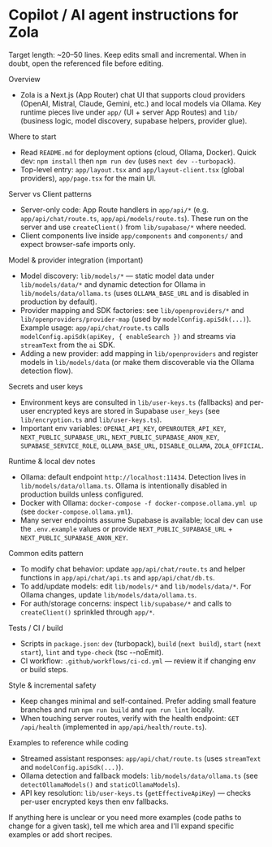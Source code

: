 # Copilot / AI agent instructions for Zola

Target length: ~20–50 lines. Keep edits small and incremental. When in doubt, open the referenced file before editing.

Overview
- Zola is a Next.js (App Router) chat UI that supports cloud providers (OpenAI, Mistral, Claude, Gemini, etc.) and local models via Ollama. Key runtime pieces live under `app/` (UI + server App Routes) and `lib/` (business logic, model discovery, supabase helpers, provider glue).

Where to start
- Read `README.md` for deployment options (cloud, Ollama, Docker). Quick dev: `npm install` then `npm run dev` (uses `next dev --turbopack`).
- Top-level entry: `app/layout.tsx` and `app/layout-client.tsx` (global providers), `app/page.tsx` for the main UI.

Server vs Client patterns
- Server-only code: App Route handlers in `app/api/*` (e.g. `app/api/chat/route.ts`, `app/api/models/route.ts`). These run on the server and use `createClient()` from `lib/supabase/*` where needed.
- Client components live inside `app/components` and `components/` and expect browser-safe imports only.

Model & provider integration (important)
- Model discovery: `lib/models/*` — static model data under `lib/models/data/*` and dynamic detection for Ollama in `lib/models/data/ollama.ts` (uses `OLLAMA_BASE_URL` and is disabled in production by default).
- Provider mapping and SDK factories: see `lib/openproviders/*` and `lib/openproviders/provider-map` (used by `modelConfig.apiSdk(...)`). Example usage: `app/api/chat/route.ts` calls `modelConfig.apiSdk(apiKey, { enableSearch })` and streams via `streamText` from the `ai` SDK.
- Adding a new provider: add mapping in `lib/openproviders` and register models in `lib/models/data` (or make them discoverable via the Ollama detection flow).

Secrets and user keys
- Environment keys are consulted in `lib/user-keys.ts` (fallbacks) and per-user encrypted keys are stored in Supabase `user_keys` (see `lib/encryption.ts` and `lib/user-keys.ts`).
- Important env variables: `OPENAI_API_KEY`, `OPENROUTER_API_KEY`, `NEXT_PUBLIC_SUPABASE_URL`, `NEXT_PUBLIC_SUPABASE_ANON_KEY`, `SUPABASE_SERVICE_ROLE`, `OLLAMA_BASE_URL`, `DISABLE_OLLAMA`, `ZOLA_OFFICIAL`.

Runtime & local dev notes
- Ollama: default endpoint `http://localhost:11434`. Detection lives in `lib/models/data/ollama.ts`. Ollama is intentionally disabled in production builds unless configured.
- Docker with Ollama: `docker-compose -f docker-compose.ollama.yml up` (see `docker-compose.ollama.yml`).
- Many server endpoints assume Supabase is available; local dev can use the `.env.example` values or provide `NEXT_PUBLIC_SUPABASE_URL` + `NEXT_PUBLIC_SUPABASE_ANON_KEY`.

Common edits pattern
- To modify chat behavior: update `app/api/chat/route.ts` and helper functions in `app/api/chat/api.ts` and `app/api/chat/db.ts`.
- To add/update models: edit `lib/models/*` and `lib/models/data/*`. For Ollama changes, update `lib/models/data/ollama.ts`.
- For auth/storage concerns: inspect `lib/supabase/*` and calls to `createClient()` sprinkled through `app/*`.

Tests / CI / build
- Scripts in `package.json`: `dev` (turbopack), `build` (`next build`), `start` (`next start`), `lint` and `type-check` (tsc --noEmit).
- CI workflow: `.github/workflows/ci-cd.yml` — review it if changing env or build steps.

Style & incremental safety
- Keep changes minimal and self-contained. Prefer adding small feature branches and run `npm run build` and `npm run lint` locally.
- When touching server routes, verify with the health endpoint: `GET /api/health` (implemented in `app/api/health/route.ts`).

Examples to reference while coding
- Streamed assistant responses: `app/api/chat/route.ts` (uses `streamText` and `modelConfig.apiSdk(...)`).
- Ollama detection and fallback models: `lib/models/data/ollama.ts` (see `detectOllamaModels()` and `staticOllamaModels`).
- API key resolution: `lib/user-keys.ts` (`getEffectiveApiKey`) — checks per-user encrypted keys then env fallbacks.

If anything here is unclear or you need more examples (code paths to change for a given task), tell me which area and I'll expand specific examples or add short recipes.
